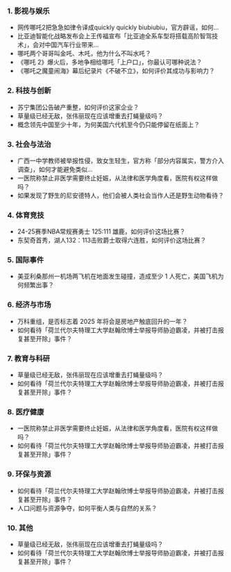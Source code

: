 ### 1. **影视与娱乐**
   - 网传哪吒2把急急如律令译成quickly quickly biubiubiu，官方辟谣，如何...
   - 比亚迪智能化战略发布会上王传福宣布「比亚迪全系车型将搭载高阶智驾技术」，会对中国汽车行业带来...
   - 哪吒两个哥哥叫金吒、木吒，他为什么不叫水吒？
   - 《哪吒 2》爆火后，多地争相给哪吒「上户口」，你最认可哪种说法？
   - 《哪吒之魔童闹海》幕后纪录片《不破不立》，如何评价其成功与影响力？

### 2. **科技与创新**
   - 苏宁集团公告破产重整，如何评价这家企业？
   - 草量级已经无敌，张伟丽现在应该增重去打蝇量级吗？
   - 概念领先中国至少十年，为何美国六代机至今仍只能停留在纸面上？

### 3. **社会与法治**
   - 广西一中学教师被举报性侵，致女生轻生，官方称「部分内容属实，警方介入调查」，如何才能避免类似...
   - 一医院称禁止非医学需要终止妊娠，从法律和医学角度看，医院有权这样做吗？
   - 如果发现了野生的尼安德特人，他们会被人类社会当作人还是野生动物看待？

### 4. **体育竞技**
   - 24-25赛季NBA常规赛勇士 125:111 雄鹿，如何评价这场比赛？
   - 东契奇首秀，湖人132：113击败爵士取得六连胜，如何评价这场比赛？

### 5. **国际事件**
   - 美亚利桑那州一机场两飞机在地面发生碰撞，造成至少 1 人死亡，美国飞机为何频繁出事？

### 6. **经济与市场**
   - 万科重组，是否标志着 2025 年将会是房地产触底回升的一年？
   - 如何看待「荷兰代尔夫特理工大学赵翰欣博士举报导师胁迫霸凌，并被打击报复甚至开除」事件？

### 7. **教育与科研**
   - 草量级已经无敌，张伟丽现在应该增重去打蝇量级吗？
   - 如何看待「荷兰代尔夫特理工大学赵翰欣博士举报导师胁迫霸凌，并被打击报复甚至开除」事件？

### 8. **医疗健康**
   - 一医院称禁止非医学需要终止妊娠，从法律和医学角度看，医院有权这样做吗？
   - 如何看待「荷兰代尔夫特理工大学赵翰欣博士举报导师胁迫霸凌，并被打击报复甚至开除」事件？

### 9. **环保与资源**
   - 如何看待「荷兰代尔夫特理工大学赵翰欣博士举报导师胁迫霸凌，并被打击报复甚至开除」事件？
   - 人口问题与资源争夺，如何平衡人类与自然的关系？

### 10. **其他**
   - 草量级已经无敌，张伟丽现在应该增重去打蝇量级吗？
   - 如何看待「荷兰代尔夫特理工大学赵翰欣博士举报导师胁迫霸凌，并被打击报复甚至开除」事件？